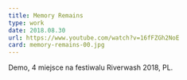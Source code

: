 ```yaml
---
title: Memory Remains
type: work
date: 2018.08.30
url: https://www.youtube.com/watch?v=16fFZGh2NoE
card: memory-remains-00.jpg
---
```


Demo, 4 miejsce na festiwalu Riverwash 2018, PL.